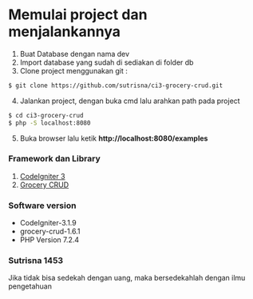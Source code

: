 # Memulai project dan menjalankannya
1. Buat Database dengan nama dev
2. Import database yang sudah di sediakan di folder db
3. Clone project menggunakan git :
```bash
$ git clone https://github.com/sutrisna/ci3-grocery-crud.git
```
4. Jalankan project, dengan buka cmd lalu arahkan path pada project
```bash
$ cd ci3-grocery-crud
$ php -S localhost:8080
```
5. Buka browser lalu ketik **http://localhost:8080/examples**

### Framework dan Library
1. [CodeIgniter 3](https://codeigniter.com/)
2. [Grocery CRUD](https://www.grocerycrud.com/)

### Software version
* CodeIgniter-3.1.9
* grocery-crud-1.6.1
* PHP Version 7.2.4

### Sutrisna 1453
Jika tidak bisa sedekah dengan uang, maka bersedekahlah dengan ilmu pengetahuan


